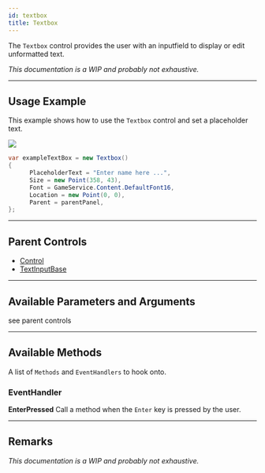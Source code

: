 ```yaml
---
id: textbox
title: Textbox
---
```


The `Textbox` control provides the user with an inputfield to display or edit unformatted text.

*This documentation is a WIP and probably not exhaustive.*

---

## Usage Example

This example shows how to use the `Textbox` control and set a placeholder text.

<img src="/img/docs/controls/textbox.png" />

```cs
var exampleTextBox = new Textbox()
{
      PlaceholderText = "Enter name here ...",
      Size = new Point(358, 43),
      Font = GameService.Content.DefaultFont16,
      Location = new Point(0, 0),
      Parent = parentPanel,
};
```

---

## Parent Controls

- <a href="/docs/dev/controls/control-control">Control</a>
- <a href="/docs/dev/controls/control-textinputbase">TextInputBase</a>

---

## Available Parameters and Arguments

see parent controls

---

## Available Methods

A list of `Methods` and `EventHandlers` to hook onto.

### EventHandler

**EnterPressed**
Call a method when the `Enter` key is pressed by the user.

---

## Remarks

*This documentation is a WIP and probably not exhaustive.*

